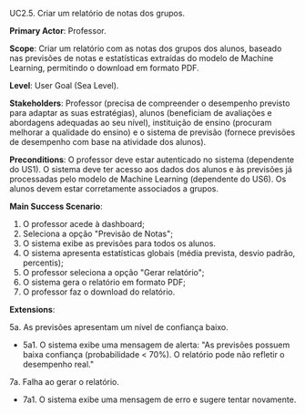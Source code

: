 UC2.5. Criar um relatório de notas dos grupos.

**Primary Actor**: Professor.

**Scope**: Criar um relatório com as notas dos grupos dos alunos, baseado nas previsões de notas e estatísticas extraídas do modelo de Machine Learning, permitindo o download em formato PDF.

**Level**: User Goal (Sea Level).

**Stakeholders**: Professor (precisa de compreender o desempenho previsto para adaptar as suas estratégias), alunos (beneficiam de avaliações e abordagens adequadas ao seu nível), instituição de ensino (procuram melhorar a qualidade do ensino) e o sistema de previsão (fornece previsões de desempenho com base na atividade dos alunos).

**Preconditions**: O professor deve estar autenticado no sistema (dependente do US1). O sistema deve ter acesso aos dados dos alunos e às previsões já processadas pelo modelo de Machine Learning (dependente do US6). Os alunos devem estar corretamente associados a grupos.

**Main Success Scenario**:

1. O professor acede à dashboard;
2. Seleciona a opção "Previsão de Notas";
3. O sistema exibe as previsões para todos os alunos.
4. O sistema apresenta estatísticas globais (média prevista, desvio padrão, percentis);
5. O professor seleciona a opção "Gerar relatório";
6. O sistema gera o relatório em formato PDF;
7. O professor faz o download do relatório.

**Extensions**:

5a. As previsões apresentam um nível de confiança baixo.
- 5a1. O sistema exibe uma mensagem de alerta: "As previsões possuem baixa confiança (probabilidade < 70%). O relatório pode não refletir o desempenho real."

7a. Falha ao gerar o relatório.
- 7a1. O sistema exibe uma mensagem de erro e sugere tentar novamente.